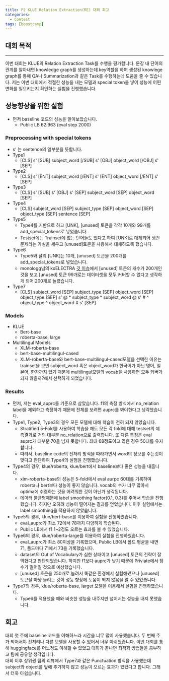 ```yaml
---
title: P2 KLUE Relation Extraction(RE) 대회 회고
categories:
  - Contest
tags: [boostcamp]
---
```

## 대회 목적
---
이번 대회는 KLUE의 Relation Extraction Task를 수행을 평가합니다. 문장 내 단어의 관계를 알아내면 knowledge graph를 생성하는데 key역할을 하며 생성된 knowlege graph를 통해 QA나 Summarization과 같은 Task를 수행하는데 도움을 줄 수 있습니다. 저는 이번 대회에서 적절한 성능을 내는 모델과 special token을 넣어 성능에 어떤 변화를 일으키는지 확인하는 실험을 진행했습니다.

## 성능향상을 위한 실험
- 먼저 baseline 코드의 성능을 알아보았습니다.
    - Public LB 62.963 (eval step 2000)

### Preprocessing with special tokens

- s' 는 sentence의 일부분을 뜻합니다.
- Type1
    - [CLS] s' [SUB] subject_word [/SUB] s' [OBJ] object_word [/OBJ] s' [SEP]
- Type2
    - [CLS] s' [ENT] subject_word [/ENT] s' [ENT] object_word [/ENT] s' [SEP]
- Type3
    - [CLS] s' [SUB] s' [OBJ] s' [SEP] subject_word [SEP] object_word [SEP]
- Type4
    - [CLS] subject_word [SEP] subject_type [SEP] object_word [SEP] object_type [SEP] sentence [SEP]
- Type5
    - Type4를 기반으로 하고 [UNK], [unused] 토큰을 각각 10개와 99개를 add_special_tokens로 넣었습니다.
    - Testset에는 Trainset에 없는 단어들도 있다고 하여 [UNK]로 대체되어 생긴 문제라는 가설을 세우고 [unused]토큰을 사용해서 대체하도록 했습니다.
- Type6
    - Type5와 달리 [UNK]는 10개, [unused] 토큰을 200개를 add_special_tokens로 넣었습니다.
    - monologg님의 koELECTRA [깃 이슈](https://github.com/monologg/KoELECTRA/issues/12)에서 [unused] 토큰의 개수가 200개인 것을 보고 [unused] 토큰 99개로는 데이터셋을 모두 커버할 수 없다고 생각하게 되어 200개로 늘렸습니다.
- Type7
    - [CLS] subject_word [SEP] subject_type [SEP] object_word [SEP] object_type [SEP] s' @ * subject_type * subject_word @ s' # ^ object_type ^ object_word # s' [SEP]

### Models

- KLUE
    - Bert-base
    - roberta-base, large
- Multilingul Models
    - XLM-roberta-base
    - bert-base-multilingul-cased
    - XLM-roberta-base와 bert-base-multilingul-cased모델을 선택한 이유는 trainset을 보면 subject_word 혹은 object_word가 한국어가 아닌 영어, 일본어, 한자까지 있기 때문에 multilingul모델의 vocab을 사용하면 모두 커버가 되지 않을까?해서 선택하게 되었습니다.

### Results

- 먼저, 저는 eval_auprc를 기준으로 삼았습니다. f1의 측정 방식에서 no_relation label을 제외하고 측정하기 때문에 전체를 보려면 auprc를 봐야한다고 생각했습니다.
- Type1, Type2, Type3의 경우 모든 모델에 대해 학습이 전혀 되지 않았습니다.
    - Stratified 5-Fold를 사용하여 학습을 해도 모든 각 fold에 대해 testset의 예측결과로 거의 대부분 no_relation으로 출력합니다. 또 다른 특징은 eval auprc가 대부분 70을 넘지 못합니다. 최대 68정도이고 많은 경우 50대를 유지합니다.
    - 따라서, baseline code의 전처리 방식을 따라가면서 word의 정보를 주는것이 맞다고 판단하여 Type4의 실험을 진행했습니다.
- Type4의 경우, klue/roberta, klue/bert에서 baseline보다 좋은 성능을 내줍니다.
    - xlm-roberta-base의 성능은 5-fold에서 eval aurpc 60대를 기록하여 roberta나 bert보다 성능이 좋지 않습니다. vocab의 수가 너무 많아서 optima에 수렴하는 것을 어려워한 것이 아닌가 생각됩니다.
    - 데이터 불균형때문에 label smoothing factor(0.1, 0.3)를 주어서 학습을 진행했습니다. 하지만 오히려 성능이 떨어지는 결과를 얻었습니다. 이후 실험에서는 label smoothing을 적용하지 않았습니다.
- Type5의 경우, klue/bert-base를 이용하여 실험을 진행하였습니다.
    - eval_auprc가 최소 72에서 78까지 다양하게 학습된다.
    - Public LB에서 f1 1~2정도 오르는 효과를 볼 수 있었습니다.
- Type6의 경우, klue/roberta-large를 이용하여 실험을 진행하였습니다.
    - eval_auprc가 최소 80이상을 기록했으며, Public LB에서 폴드 평균을 내면 71, 폴드마다 71에서 73을 기록했습니다.
    - dataset의 Out of Vocabulary가 심한 상태이고 [unused] 토큰의 전략이 잘 먹혔다고 판단되었습니다. 하지만 f1보다 auprc가 낮기 때문에 Priviate에서 점수가 떨어질 것으로 예상했습니다.
    - [unused] 토큰을 250개로 늘려서 똑같은 환경에서 실험해봤으나 [unused] 토큰을 마냥 늘리는 것이 성능 향상에 도움이 되지 않음을 알 수 있었습니다.
- Type7의 경우, klue/roberta-base, larget 모델을 이용해서 실험을 진행하였습니다.
    - Type6를 적용했을 때와 비슷한 성능을 내주지만 넘어서는 성능을 내지 못했습니다.

## 회고
대회 첫 주에 baseline 코드를 이해하느라 시간을 너무 많이 사용했습니다. 두 번째 주가 되어서야 전처리나 다른 모델을 사용할 수 있어서 너무 아쉬웠습니다. 이번 대회를 통해 huggingface를 어느정도 이해할 수 있었고 대회가 끝나면 최적화 방법들을 공부하고 팀에 공유할 생각입니다.  
대회 이후 상위권 팀의 리뷰에서 Type7과 같은 Punctuation 방식을 사용했는데 subject와 object를 앞에 추가하지 않고 성능이 오르는 효과가 있었다고 합니다. 그래서 더욱 아쉽습니다.